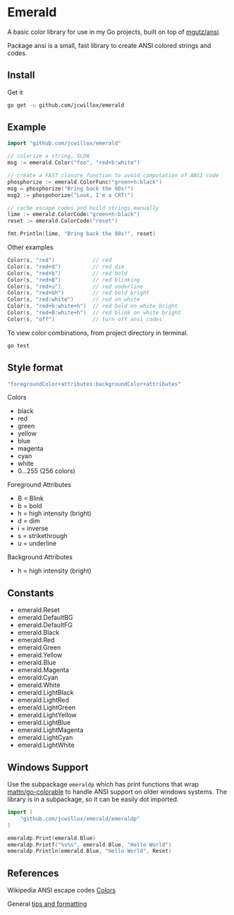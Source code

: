 # Emerald

A basic color library for use in my Go projects, built on top of [mgutz/ansi](https://github.com/mgutz/ansi).

Package ansi is a small, fast library to create ANSI colored strings and codes.

## Install

Get it

```sh
go get -u github.com/jcwillox/emerald
```

## Example

```go
import "github.com/jcwillox/emerald"

// colorize a string, SLOW
msg := emerald.Color("foo", "red+b:white")

// create a FAST closure function to avoid computation of ANSI code
phosphorize := emerald.ColorFunc("green+h:black")
msg = phosphorize("Bring back the 80s!")
msg2 := phospohorize("Look, I'm a CRT!")

// cache escape codes and build strings manually
lime := emerald.ColorCode("green+h:black")
reset := emerald.ColorCode("reset")

fmt.Println(lime, "Bring back the 80s!", reset)
```

Other examples

```go
Color(s, "red")            // red
Color(s, "red+d")          // red dim
Color(s, "red+b")          // red bold
Color(s, "red+B")          // red blinking
Color(s, "red+u")          // red underline
Color(s, "red+bh")         // red bold bright
Color(s, "red:white")      // red on white
Color(s, "red+b:white+h")  // red bold on white bright
Color(s, "red+B:white+h")  // red blink on white bright
Color(s, "off")            // turn off ansi codes
```

To view color combinations, from project directory in terminal.

```sh
go test
```

## Style format

```go
"foregroundColor+attributes:backgroundColor+attributes"
```

Colors

* black
* red
* green
* yellow
* blue
* magenta
* cyan
* white
* 0...255 (256 colors)

Foreground Attributes

* B = Blink
* b = bold
* h = high intensity (bright)
* d = dim
* i = inverse
* s = strikethrough
* u = underline

Background Attributes

* h = high intensity (bright)

## Constants

* emerald.Reset
* emerald.DefaultBG
* emerald.DefaultFG
* emerald.Black
* emerald.Red
* emerald.Green
* emerald.Yellow
* emerald.Blue
* emerald.Magenta
* emerald.Cyan
* emerald.White
* emerald.LightBlack
* emerald.LightRed
* emerald.LightGreen
* emerald.LightYellow
* emerald.LightBlue
* emerald.LightMagenta
* emerald.LightCyan
* emerald.LightWhite

## Windows Support

Use the subpackage `emeraldp` which has print functions that wrap [mattn/go-colorable](https://github.com/mattn/go-colorable) to handle ANSI support on older windows systems. The library is in a subpackage, so it can be easily dot imported. 
```go
import (
    "github.com/jcwillox/emerald/emeraldp"
)

emeraldp.Print(emerald.Blue)
emeraldp.Printf("%s%s", emerald.Blue, "Hello World")
emeraldp.Println(emerald.Blue, "Hello World", Reset)
```

## References

Wikipedia ANSI escape codes [Colors](http://en.wikipedia.org/wiki/ANSI_escape_code#Colors)

General [tips and formatting](http://misc.flogisoft.com/bash/tip_colors_and_formatting)
